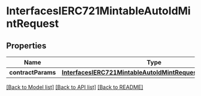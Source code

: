 # InterfacesIERC721MintableAutoIdMintRequest

## Properties
Name | Type | Description | Notes
------------ | ------------- | ------------- | -------------
**contractParams** | [**InterfacesIERC721MintableAutoIdMintRequestContractParams**](InterfacesIERC721MintableAutoIdMintRequestContractParams.md) |  | 

[[Back to Model list]](../README.md#documentation-for-models) [[Back to API list]](../README.md#documentation-for-api-endpoints) [[Back to README]](../README.md)


